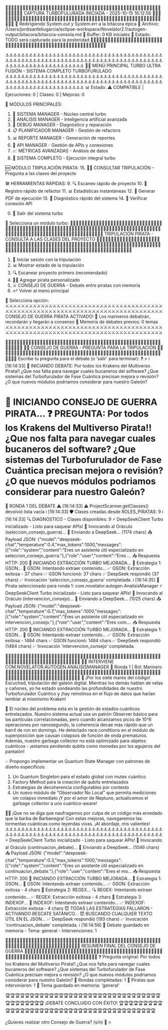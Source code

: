 
🚀🚀🚀🚀🚀🚀🚀🚀🚀🚀🚀🚀🚀🚀🚀🚀🚀🚀🚀🚀🚀🚀🚀🚀🚀🚀🚀🚀🚀🚀🚀🚀🚀🚀🚀🚀🚀🚀🚀🚀🚀🚀🚀🚀🚀🚀🚀🚀🚀🚀🚀🚀🚀🚀🚀🚀🚀🚀🚀🚀
           CAPTURA TURBOFULURADA INICIADA - 2025-10-15 16:12:56
🚀🚀🚀🚀🚀🚀🚀🚀🚀🚀🚀🚀🚀🚀🚀🚀🚀🚀🚀🚀🚀🚀🚀🚀🚀🚀🚀🚀🚀🚀🚀🚀🚀🚀🚀🚀🚀🚀🚀🚀🚀🚀🚀🚀🚀🚀🚀🚀🚀🚀🚀🚀🚀🚀🚀🚀🚀🚀🚀🚀
🎯 Redirigiendo System.out y System.err a la bitácora épica
📁 Archivo: /Users/jordisanfeliugarcia/eclipse-workspace/Novelator2.1/autogen-output/bitacora/bitacora-consola.md
💾 Buffer: 0 KB iniciales
🔮 Estado: TODO será capturado para la posteridad
🚀🚀🚀🚀🚀🚀🚀🚀🚀🚀🚀🚀🚀🚀🚀🚀🚀🚀🚀🚀🚀🚀🚀🚀🚀🚀🚀🚀🚀🚀🚀🚀🚀🚀🚀🚀🚀🚀🚀🚀🚀🚀🚀🚀🚀🚀🚀🚀🚀🚀🚀🚀🚀🚀🚀🚀🚀🚀🚀🚀


⚓⚓⚓⚓⚓⚓⚓⚓⚓⚓⚓⚓⚓⚓⚓⚓⚓⚓⚓⚓⚓⚓⚓⚓⚓⚓⚓⚓⚓⚓⚓⚓⚓⚓⚓⚓⚓⚓⚓⚓⚓⚓⚓⚓⚓⚓⚓⚓⚓⚓⚓⚓⚓⚓⚓⚓⚓⚓⚓⚓⚓⚓⚓⚓⚓⚓⚓⚓⚓⚓⚓⚓⚓⚓⚓⚓⚓⚓⚓⚓⚓⚓⚓⚓⚓⚓⚓⚓⚓⚓⚓⚓⚓⚓⚓⚓⚓⚓⚓⚓
🏴‍☠️  MENÚ PRINCIPAL TURBO ULTRA FUSIÓN - SISTEMA COMPLETO TURBOFURULADO
⚓⚓⚓⚓⚓⚓⚓⚓⚓⚓⚓⚓⚓⚓⚓⚓⚓⚓⚓⚓⚓⚓⚓⚓⚓⚓⚓⚓⚓⚓⚓⚓⚓⚓⚓⚓⚓⚓⚓⚓⚓⚓⚓⚓⚓⚓⚓⚓⚓⚓⚓⚓⚓⚓⚓⚓⚓⚓⚓⚓⚓⚓⚓⚓⚓⚓⚓⚓⚓⚓⚓⚓⚓⚓⚓⚓⚓⚓⚓⚓⚓⚓⚓⚓⚓⚓⚓⚓⚓⚓⚓⚓⚓⚓⚓⚓⚓⚓⚓⚓
📊 Estado: ⚠️ COMPATIBLE | Ejecuciones: 0 | Clases: 0 | Mejoras: 0

🎯 MÓDULOS PRINCIPALES:
1.  🚀 SISTEMA MANAGER - Núcleo central turbo
2.  🧠 ANÁLISIS MANAGER - Inteligencia artificial avanzada
3.  🔧 DEBUG MANAGER - Diagnóstico y reparación
4.  📋 PLANIFICADOR MANAGER - Gestión de refactors
5.  📊 REPORTE MANAGER - Generación de reportes
6.  🔌 API MANAGER - Gestión de APIs y conexiones
7.  📈 MÉTRICAS AVANZADAS - Análisis de datos
8.  🎪 SISTEMA COMPLETO - Ejecución integral turbo

🆕 MÓDULO TRIPULACIÓN PIRATA:
15. 🏴‍☠️ CONSULTAR TRIPULACIÓN - Pregunta a las clases del proyecto

🛠️  HERRAMIENTAS RÁPIDAS:
9.  🔍 Escaneo rápido de proyecto
10. 📝 Registro rápido de refactor
11. 📊 Estadísticas instantáneas
12. 🎨 Generar PDF de ejecución
13. 🔧 Diagnóstico rápido del sistema
14. 🔌 Verificar conexión API

0.  🚪 Salir del sistema turbo

🎯 Selecciona un módulo turbo: 
🏴‍☠️🏴‍☠️🏴‍☠️🏴‍☠️🏴‍☠️🏴‍☠️🏴‍☠️🏴‍☠️🏴‍☠️🏴‍☠️🏴‍☠️🏴‍☠️🏴‍☠️🏴‍☠️🏴‍☠️🏴‍☠️🏴‍☠️🏴‍☠️🏴‍☠️🏴‍☠️🏴‍☠️🏴‍☠️🏴‍☠️🏴‍☠️🏴‍☠️🏴‍☠️🏴‍☠️🏴‍☠️🏴‍☠️🏴‍☠️🏴‍☠️🏴‍☠️🏴‍☠️🏴‍☠️🏴‍☠️🏴‍☠️🏴‍☠️🏴‍☠️🏴‍☠️🏴‍☠️🏴‍☠️🏴‍☠️🏴‍☠️🏴‍☠️🏴‍☠️🏴‍☠️🏴‍☠️🏴‍☠️🏴‍☠️🏴‍☠️🏴‍☠️🏴‍☠️🏴‍☠️🏴‍☠️🏴‍☠️🏴‍☠️🏴‍☠️🏴‍☠️🏴‍☠️🏴‍☠️
           TRIPULACIÓN PIRATA - CONSULTA A LAS CLASES DEL PROYECTO
🏴‍☠️🏴‍☠️🏴‍☠️🏴‍☠️🏴‍☠️🏴‍☠️🏴‍☠️🏴‍☠️🏴‍☠️🏴‍☠️🏴‍☠️🏴‍☠️🏴‍☠️🏴‍☠️🏴‍☠️🏴‍☠️🏴‍☠️🏴‍☠️🏴‍☠️🏴‍☠️🏴‍☠️🏴‍☠️🏴‍☠️🏴‍☠️🏴‍☠️🏴‍☠️🏴‍☠️🏴‍☠️🏴‍☠️🏴‍☠️🏴‍☠️🏴‍☠️🏴‍☠️🏴‍☠️🏴‍☠️🏴‍☠️🏴‍☠️🏴‍☠️🏴‍☠️🏴‍☠️🏴‍☠️🏴‍☠️🏴‍☠️🏴‍☠️🏴‍☠️🏴‍☠️🏴‍☠️🏴‍☠️🏴‍☠️🏴‍☠️🏴‍☠️🏴‍☠️🏴‍☠️🏴‍☠️🏴‍☠️🏴‍☠️🏴‍☠️🏴‍☠️🏴‍☠️🏴‍☠️
1. 🎯 Iniciar sesión con la tripulación
2. 📊 Mostrar estado de la tripulación
3. 🔍 Escanear proyecto primero (recomendado)
4. 🏴‍☠️ Agregar pirata personalizado
5. ⚔️  CONSEJO DE GUERRA - Debate entre piratas con memoria
0. ↩️ Volver al menú principal


🎯 Selecciona opción: 
⚔️⚔️⚔️⚔️⚔️⚔️⚔️⚔️⚔️⚔️⚔️⚔️⚔️⚔️⚔️⚔️⚔️⚔️⚔️⚔️⚔️⚔️⚔️⚔️⚔️⚔️⚔️⚔️⚔️⚔️⚔️⚔️⚔️⚔️⚔️⚔️⚔️⚔️⚔️⚔️⚔️⚔️⚔️⚔️⚔️⚔️⚔️⚔️⚔️⚔️⚔️⚔️⚔️⚔️⚔️⚔️⚔️⚔️⚔️⚔️⚔️⚔️⚔️⚔️⚔️⚔️⚔️⚔️⚔️⚔️⚔️⚔️⚔️⚔️⚔️⚔️⚔️⚔️⚔️⚔️
                  CONSEJO DE GUERRA PIRATA ACTIVADO!
🎯 Los marineros debatirán, recordarán y llegarán a consenso
🧠 Memoria de debates previos: 0 temas
⚔️⚔️⚔️⚔️⚔️⚔️⚔️⚔️⚔️⚔️⚔️⚔️⚔️⚔️⚔️⚔️⚔️⚔️⚔️⚔️⚔️⚔️⚔️⚔️⚔️⚔️⚔️⚔️⚔️⚔️⚔️⚔️⚔️⚔️⚔️⚔️⚔️⚔️⚔️⚔️⚔️⚔️⚔️⚔️⚔️⚔️⚔️⚔️⚔️⚔️⚔️⚔️⚔️⚔️⚔️⚔️⚔️⚔️⚔️⚔️⚔️⚔️⚔️⚔️⚔️⚔️⚔️⚔️⚔️⚔️⚔️⚔️⚔️⚔️⚔️⚔️⚔️⚔️⚔️⚔️

🎯🎯🎯🎯🎯🎯🎯🎯🎯🎯🎯🎯🎯🎯🎯🎯🎯🎯🎯🎯🎯🎯🎯🎯🎯🎯🎯🎯🎯🎯🎯🎯🎯🎯🎯🎯🎯🎯🎯🎯🎯🎯🎯🎯🎯🎯🎯🎯🎯🎯🎯🎯🎯🎯🎯🎯🎯🎯🎯🎯
🏴‍☠️  CONSEJO DE GUERRA - PREGUNTA PARA LA TRIPULACIÓN
🎯🎯🎯🎯🎯🎯🎯🎯🎯🎯🎯🎯🎯🎯🎯🎯🎯🎯🎯🎯🎯🎯🎯🎯🎯🎯🎯🎯🎯🎯🎯🎯🎯🎯🎯🎯🎯🎯🎯🎯🎯🎯🎯🎯🎯🎯🎯🎯🎯🎯🎯🎯🎯🎯🎯🎯🎯🎯🎯🎯
Escribe tu pregunta para el debate (o 'salir' para terminar):
❓ > ℹ️ [16:14:33] 🎯 INICIANDO DEBATE: Por todos los Krakens del Multiverso Pirata!! ¿Que nos falta para navegar cuales bucaneros del software? ¿Que sistemas del Turbofurulador de Fase Cuántica precisan mejora o revisión? ¿O que nuevos módulos podriamos considerar para nuestro Galeón?

🌊 INICIANDO CONSEJO DE GUERRA PIRATA...
❓ PREGUNTA: Por todos los Krakens del Multiverso Pirata!! ¿Que nos falta para navegar cuales bucaneros del software? ¿Que sistemas del Turbofurulador de Fase Cuántica precisan mejora o revisión? ¿O que nuevos módulos podriamos considerar para nuestro Galeón?
================================================================================

🎯 RONDA 1 DEL DEBATE
⚠️ [16:14:33] ⚠️ ProjectScanner.getClasses() devolvió lista vacía
ℹ️ [16:14:33] 🛡️ Clases creadas desde ROLES_PIRATAS: 9
ℹ️ [16:14:33] 🔍 DIAGNÓSTICO - Clases disponibles: 9
⚡ DeepSeekClient Turbo inicializado - Listo para saquear APIs!
🔮 Invocando al Oráculo (seleccion_consejo_guerra)...
🚀 Enviando a DeepSeek... (1174 chars)
📤 Payload JSON: {"model":"deepseek-chat","temperature":0.4,"max_tokens":1000,"messages":[{"role":"system","content":"Eres un asistente útil especializado en seleccion_consejo_guerra."},{"role":"user","content":"Eres ...
📥 Respuesta HTTP: 200
🚀 INICIANDO EXTRACCIÓN TURBO MEJORADA...
🎯 Estrategia 1: GSON...
🔮 GSON: Intentando extraer contenido...
✅ GSON: Extracción exitosa - 37 chars
✅ GSON funcionó: 37 chars
✅ DeepSeek respondió (37 chars)
✅ Invocación 'seleccion_consejo_guerra' completada.
ℹ️ [16:14:35] 🎯 Pirata seleccionado para ronda 1: com.novelator.autogen.AnalisisManager
⚡ DeepSeekClient Turbo inicializado - Listo para saquear APIs!
🔮 Invocando al Oráculo (intervencion_consejo)...
🚀 Enviando a DeepSeek... (1025 chars)
📤 Payload JSON: {"model":"deepseek-chat","temperature":0.7,"max_tokens":1000,"messages":[{"role":"system","content":"Eres un asistente útil especializado en intervencion_consejo."},{"role":"user","content":"Eres com....
📥 Respuesta HTTP: 200
🚀 INICIANDO EXTRACCIÓN TURBO MEJORADA...
🎯 Estrategia 1: GSON...
🔮 GSON: Intentando extraer contenido...
✅ GSON: Extracción exitosa - 1484 chars
✅ GSON funcionó: 1484 chars
✅ DeepSeek respondió (1484 chars)
✅ Invocación 'intervencion_consejo' completada.

🌊🌊🌊🌊🌊🌊🌊🌊🌊🌊🌊🌊🌊🌊🌊🌊🌊🌊🌊🌊🌊🌊🌊🌊🌊🌊🌊🌊🌊🌊🌊🌊🌊🌊🌊🌊🌊🌊🌊🌊🌊🌊🌊🌊🌊🌊🌊🌊🌊🌊🌊🌊🌊🌊🌊🌊🌊🌊🌊🌊🌊🌊🌊🌊🌊🌊🌊🌊🌊🌊🌊🌊🌊🌊🌊🌊🌊🌊🌊🌊
🏴‍☠️  INTERVIENE COM.NOVELATOR.AUTOGEN.ANALISISMANAGER
📜 Ronda 1 | Rol: Marinero
🌊🌊🌊🌊🌊🌊🌊🌊🌊🌊🌊🌊🌊🌊🌊🌊🌊🌊🌊🌊🌊🌊🌊🌊🌊🌊🌊🌊🌊🌊🌊🌊🌊🌊🌊🌊🌊🌊🌊🌊🌊🌊🌊🌊🌊🌊🌊🌊🌊🌊🌊🌊🌊🌊🌊🌊🌊🌊🌊🌊🌊🌊🌊🌊🌊🌊🌊🌊🌊🌊🌊🌊🌊🌊🌊🌊🌊🌊🌊🌊
🎯 ¡Por los siete mares del código! Escuchad, tripulación del galeón digital. Mientras los demás hablan de velas y cañones, yo he estado sondeando las profundidades de nuestro Turbofurulador Cuántico y ¡hay remolinos en el flujo de datos que harían temblar al mismísimo Kraken!

🔧 El núcleo del problema está en la gestión de estados cuánticos entrelazados. Nuestro sistema actual usa un patrón Observer básico para las partículas correlacionadas, pero cuando alcanzamos picos de 10^6 operaciones por nanosegundo, la coherencia decae más rápido que un barril de ron en domingo. He detectado race conditions en el módulo de superposición que causan colapsos de función de onda prematuros. Además, nuestro garbage collector no está optimizado para objetos cuánticos - ¡estamos perdiendo qubits como monedas por los agujeros del pantalón!

💡 Propongo implementar un Quantum State Manager con patrones de diseño específicos: 
1. Un Quantum Singleton para el estado global con mutex cuántico
2. Factory Method para la creación de qubits entrelazados
3. Estrategias de decoherencia configurables por contexto
4. Un nuevo módulo de "Observador No Local" que permita mediciones sin colapso inmediato
¡Y por el amor de Neptuno, actualicemos el garbage collector a uno cuántico-aware!

🏴‍☠️ ¡Que no se diga que naufragamos por culpa de un código más enredado que la barba de Barbanegra! Con estas mejoras, navegaremos las tormentas cuánticas como leyendas vivas. ¡Al abordaje, mis valientes!
⚓⚓⚓⚓⚓⚓⚓⚓⚓⚓⚓⚓⚓⚓⚓⚓⚓⚓⚓⚓⚓⚓⚓⚓⚓⚓⚓⚓⚓⚓⚓⚓⚓⚓⚓⚓⚓⚓⚓⚓⚓⚓⚓⚓⚓⚓⚓⚓⚓⚓⚓⚓⚓⚓⚓⚓⚓⚓⚓⚓⚓⚓⚓⚓⚓⚓⚓⚓⚓⚓⚓⚓⚓⚓⚓⚓⚓⚓⚓⚓
⚡ DeepSeekClient Turbo inicializado - Listo para saquear APIs!
🔮 Invocando al Oráculo (continuacion_debate)...
🚀 Enviando a DeepSeek... (1046 chars)
📤 Payload JSON: {"model":"deepseek-chat","temperature":0.3,"max_tokens":1000,"messages":[{"role":"system","content":"Eres un asistente útil especializado en continuacion_debate."},{"role":"user","content":"Eres el mo...
📥 Respuesta HTTP: 200
🚀 INICIANDO EXTRACCIÓN TURBO MEJORADA...
🎯 Estrategia 1: GSON...
🔮 GSON: Intentando extraer contenido...
✅ GSON: Extracción exitosa - 4 chars
🎯 Estrategia 2: REGEX...
🔍 REGEX: Intentando extraer contenido...
✅ REGEX: Extracción exitosa - 4 chars
🎯 Estrategia 3: INDEXOF...
📡 INDEXOF: Intentando extraer contenido...
✅ INDEXOF: Extracción exitosa - 4 chars
😈 TODAS LAS ESTRATEGIAS FALLARON - ACTIVANDO RESCATE SATÁNICO...
😈 BUSCANDO CUALQUIER TEXTO ÚTIL EN EL JSON...
✅ DeepSeek respondió (193 chars)
✅ Invocación 'continuacion_debate' completada.
ℹ️ [16:14:56] 💾 Debate guardado en memoria - Tema: general - Intervenciones: 1

📜📜📜📜📜📜📜📜📜📜📜📜📜📜📜📜📜📜📜📜📜📜📜📜📜📜📜📜📜📜📜📜📜📜📜📜📜📜📜📜📜📜📜📜📜📜📜📜📜📜📜📜📜📜📜📜📜📜📜📜📜📜📜📜📜📜📜📜📜📜📜📜📜📜📜📜📜📜📜📜
                  RESUMEN FINAL DEL CONSEJO DE GUERRA
📜📜📜📜📜📜📜📜📜📜📜📜📜📜📜📜📜📜📜📜📜📜📜📜📜📜📜📜📜📜📜📜📜📜📜📜📜📜📜📜📜📜📜📜📜📜📜📜📜📜📜📜📜📜📜📜📜📜📜📜📜📜📜📜📜📜📜📜📜📜📜📜📜📜📜📜📜📜📜📜
❓ Pregunta original: Por todos los Krakens del Multiverso Pirata!! ¿Que nos falta para navegar cuales bucaneros del software? ¿Que sistemas del Turbofurulador de Fase Cuántica precisan mejora o revisión? ¿O que nuevos módulos podriamos considerar para nuestro Galeón?
🎯 Rondas completadas: 1
👥 Piratas que intervinieron: 1
💾 Tema guardado en memoria: 'general'

🏆🏆🏆🏆🏆🏆🏆🏆🏆🏆🏆🏆🏆🏆🏆🏆🏆🏆🏆🏆🏆🏆🏆🏆🏆🏆🏆🏆🏆🏆🏆🏆🏆🏆🏆🏆🏆🏆🏆🏆
           ¡DEBATE CONCLUIDO CON ÉXITO!
🏆🏆🏆🏆🏆🏆🏆🏆🏆🏆🏆🏆🏆🏆🏆🏆🏆🏆🏆🏆🏆🏆🏆🏆🏆🏆🏆🏆🏆🏆🏆🏆🏆🏆🏆🏆🏆🏆🏆🏆

¿Quieres realizar otro Consejo de Guerra? (s/n)
🎯 > 